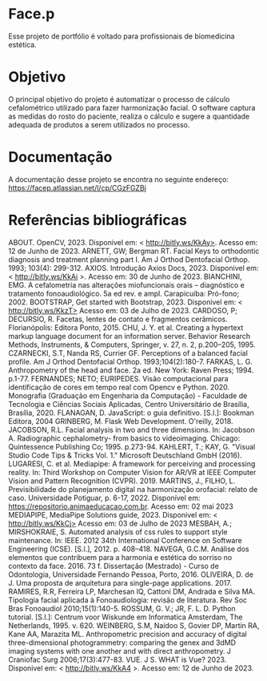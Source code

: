 # Face.p
  Esse projeto de portfólio é voltado para profissionais de biomedicina estética.
# Objetivo
  O principal objetivo do projeto é automatizar o processo de cálculo cefalométrico utilizado para fazer harmonização facial. O software captura as medidas do rosto do paciente, realiza o cálculo e sugere a quantidade adequada de produtos a serem utilizados no processo.
  
# Documentação
  A documentação desse projeto se encontra no seguinte endereço: https://facep.atlassian.net/l/cp/CGzFGZBj

# Referências bibliográficas
ABOUT. OpenCV, 2023. Disponivel em: < http://bitly.ws/KkAy>. Acesso em: 12 de Junho de 2023.
ARNETT, GW; Bergman RT. Facial Keys to orthodontic diagnosis and treatment planning part I. Am J Orthod Dentofacial Orthop. 1993; 103(4): 299-312.
AXIOS. Introdução Axios Docs, 2023. Disponivel em: < http://bitly.ws/KkAi >. Acesso em: 30 de Junho de 2023.
BIANCHINI, EMG. A cefalometria nas alterações miofuncionais orais – diagnóstico e tratamento fonoaudiológico. 5a ed rev. e ampl. Carapicuíba: Pró-fono; 2002.
BOOTSTRAP, Get started with Bootstrap, 2023. Disponivel em: < http://bitly.ws/KkzT> Acesso em: 03 de Julho de 2023.
CARDOSO, P; DECURSIO, R. Facetas, lentes de contato e fragmentos cerâmicos. Florianópolis: Editora Ponto, 2015.
CHU, J. Y. et al. Creating a hypertext markup language document for an information server. Behavior Research Methods, Instruments, & Computers, Springer, v. 27, n. 2, p.200–205, 1995.
CZARNECKI, S.T, Nanda RS, Currier GF. Perceptions of a balanced facial profile. Am J Orthod Dentofacial Orthop. 1993;104(2):180-7.
FARKAS, L. G. Anthropometry of the head and face. 2a ed. New York: Raven Press; 1994. p.1-77.
FERNANDES; NETO; EURIPEDES. Visão computacional para identificação de cores em tempo real com Opencv e Python. 2020. Monografia (Graduação em Engenharia da Computação) - Faculdade de Tecnologia e Ciências Sociais Aplicadas, Centro Universitário de Brasília, Brasília, 2020.
FLANAGAN, D. JavaScript: o guia definitivo. [S.l.]: Bookman Editora, 2004
GRINBERG, M. Flask Web Development. O'reilly, 2018.
JACOBSON, R.L. Facial analysis in two and three dimensions. In: Jacobson A. Radiographic cephalometry- from basics to videoimaging. Chicago: Quintessence Publishing Co; 1995. p.273-94.
KAHLERT, T.; KAY, G. "Visual Studio Code Tips & Tricks Vol. 1." Microsoft Deutschland GmbH (2016).
LUGARESI, C. et al. Mediapipe: A framework for perceiving and processing reality. In: Third Workshop on Computer Vision for AR/VR at IEEE Computer Vision and Pattern Recognition (CVPR). 2019.
MARTINS, J., FILHO, L. Previsibilidade do planejamento digital na harmonização orofacial: relato de caso. Universidade Potiguar, p. 6-17, 2022. Disponível em: https://repositorio.animaeducacao.com.br. Acesso em: 02 mai 2023
MEDIAPIPE, MediaPipe Solutions guide, 2023. Disponivel em: < http://bitly.ws/KkCj> Acesso em: 03 de Julho de 2023
MESBAH, A.; MIRSHOKRAIE, S. Automated analysis of css rules to support style maintenance. In: IEEE. 2012 34th International Conference on Software Engineering (ICSE). [S.l.], 2012. p. 408–418.
NAVEGA, G.C.M. Análise dos elementos que contribuem para a harmonia e estética do sorriso no contexto da face. 2016. 73 f. Dissertação (Mestrado) - Curso de Odontologia, Universidade Fernando Pessoa, Porto, 2016.
OLIVEIRA, D. de J. Uma proposta de arquitetura para single-page applications. 2017.
RAMIRES, R.R, Ferreira LP, Marchesan IQ, Cattoni DM, Andrada e Silva MA. Tipologia facial aplicada à Fonoaudiologia: revisão de literatura. Rev Soc Bras Fonoaudiol 2010;15(1):140-5.
ROSSUM, G. V.; JR, F. L. D. Python tutorial. [S.l.]: Centrum voor Wiskunde em Informatica Amsterdam, The Netherlands, 1995. v. 620.
WEINBERG, S.M, Naidoo S, Govier DP, Martin RA, Kane AA, Marazita ML. Anthropometric precision and accuracy of digital three-dimensional photogrammetry: comparing the genex and 3dMD imaging systems with one another and with direct anthropometry. J Craniofac Surg 2006;17(3):477-83.
VUE. J S. WHAT is Vue? 2023. Disponivel em: < http://bitly.ws/KkA4 >. Acesso em: 12 de Junho de 2023.

